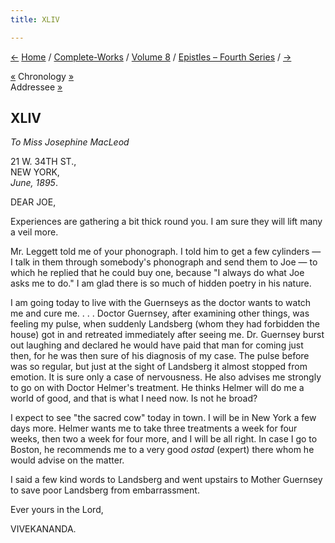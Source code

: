```yaml
---
title: XLIV

---
```

<div>

[←](043_alasinga.htm) [Home](../../../index.htm) /
[Complete-Works](../../complete_works.htm) / [Volume
8](../volume_8_contents.htm) / [Epistles – Fourth
Series](epistles_fourth_series_contents.htm) / [→](045_sister.htm)

  

[«](../../volume_6/epistles_second_series/069_shashi.htm) Chronology
[»](045_sister.htm)  
Addressee [»](052_joe_joe.htm)

## XLIV

*To Miss Josephine MacLeod*

21 W. 34TH ST.,  
NEW YORK,  
*June, 1895*.

DEAR JOE,

Experiences are gathering a bit thick round you. I am sure they will
lift many a veil more.

Mr. Leggett told me of your phonograph. I told him to get a few
cylinders — I talk in them through somebody's phonograph and send them
to Joe — to which he replied that he could buy one, because "I always do
what Joe asks me to do." I am glad there is so much of hidden poetry in
his nature.

I am going today to live with the Guernseys as the doctor wants to watch
me and cure me. . . . Doctor Guernsey, after examining other things, was
feeling my pulse, when suddenly Landsberg (whom they had forbidden the
house) got in and retreated immediately after seeing me. Dr. Guernsey
burst out laughing and declared he would have paid that man for coming
just then, for he was then sure of his diagnosis of my case. The pulse
before was so regular, but just at the sight of Landsberg it almost
stopped from emotion. It is sure only a case of nervousness. He also
advises me strongly to go on with Doctor Helmer's treatment. He thinks
Helmer will do me a world of good, and that is what I need now. Is not
he broad?

I expect to see "the sacred cow" today in town. I will be in New York a
few days more. Helmer wants me to take three treatments a week for four
weeks, then two a week for four more, and I will be all right. In case I
go to Boston, he recommends me to a very good *ostad* (expert) there
whom he would advise on the matter.

I said a few kind words to Landsberg and went upstairs to Mother
Guernsey to save poor Landsberg from embarrassment.

Ever yours in the Lord,

VIVEKANANDA.

</div>
